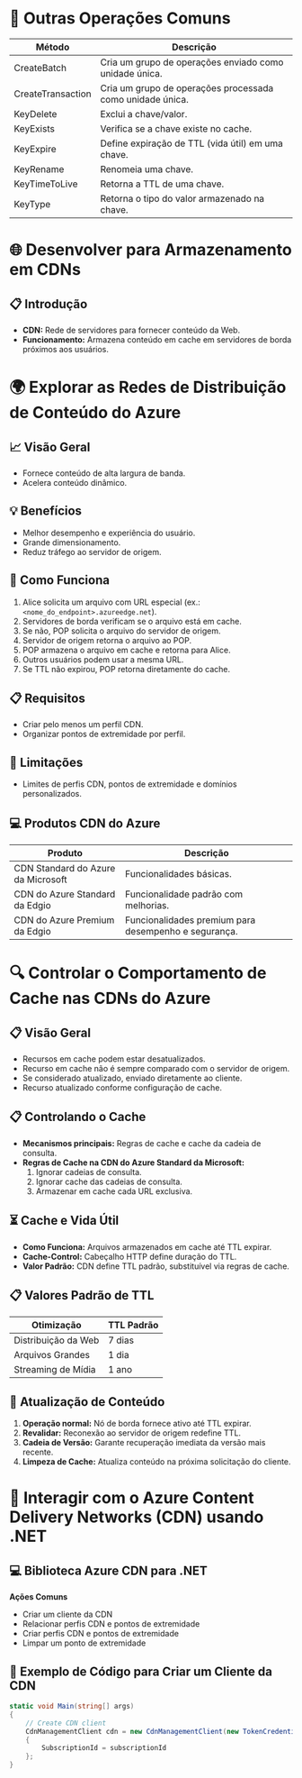 # 🔩 Outras Operações Comuns
| Método             | Descrição                                                    |
|--------------------|--------------------------------------------------------------|
| CreateBatch        | Cria um grupo de operações enviado como unidade única.       |
| CreateTransaction  | Cria um grupo de operações processada como unidade única.    |
| KeyDelete          | Exclui a chave/valor.                                        |
| KeyExists          | Verifica se a chave existe no cache.                         |
| KeyExpire          | Define expiração de TTL (vida útil) em uma chave.            |
| KeyRename          | Renomeia uma chave.                                          |
| KeyTimeToLive      | Retorna a TTL de uma chave.                                  |
| KeyType            | Retorna o tipo do valor armazenado na chave.                 |

# 🌐 Desenvolver para Armazenamento em CDNs
## 📋 Introdução
- **CDN:** Rede de servidores para fornecer conteúdo da Web.
- **Funcionamento:** Armazena conteúdo em cache em servidores de borda próximos aos usuários.

# 🌍 Explorar as Redes de Distribuição de Conteúdo do Azure
## 📈 Visão Geral
- Fornece conteúdo de alta largura de banda.
- Acelera conteúdo dinâmico.

## 💡 Benefícios
- Melhor desempenho e experiência do usuário.
- Grande dimensionamento.
- Reduz tráfego ao servidor de origem.

## 🔧 Como Funciona
1. Alice solicita um arquivo com URL especial (ex.: `<nome_do_endpoint>.azureedge.net`).
2. Servidores de borda verificam se o arquivo está em cache.
3. Se não, POP solicita o arquivo do servidor de origem.
4. Servidor de origem retorna o arquivo ao POP.
5. POP armazena o arquivo em cache e retorna para Alice.
6. Outros usuários podem usar a mesma URL.
7. Se TTL não expirou, POP retorna diretamente do cache.

## 📋 Requisitos
- Criar pelo menos um perfil CDN.
- Organizar pontos de extremidade por perfil.

## 🔄 Limitações
- Limites de perfis CDN, pontos de extremidade e domínios personalizados.

## 💻 Produtos CDN do Azure
| Produto                            | Descrição                                             |
|------------------------------------|-------------------------------------------------------|
| CDN Standard do Azure da Microsoft | Funcionalidades básicas.                              |
| CDN do Azure Standard da Edgio     | Funcionalidade padrão com melhorias.                  |
| CDN do Azure Premium da Edgio      | Funcionalidades premium para desempenho e segurança.  |

# 🔍 Controlar o Comportamento de Cache nas CDNs do Azure
## 📋 Visão Geral
- Recursos em cache podem estar desatualizados.
- Recurso em cache não é sempre comparado com o servidor de origem.
- Se considerado atualizado, enviado diretamente ao cliente.
- Recurso atualizado conforme configuração de cache.

## 📋 Controlando o Cache
- **Mecanismos principais:** Regras de cache e cache da cadeia de consulta.
- **Regras de Cache na CDN do Azure Standard da Microsoft:**
  1. Ignorar cadeias de consulta.
  2. Ignorar cache das cadeias de consulta.
  3. Armazenar em cache cada URL exclusiva.

## ⏳ Cache e Vida Útil
- **Como Funciona:** Arquivos armazenados em cache até TTL expirar.
- **Cache-Control:** Cabeçalho HTTP define duração do TTL.
- **Valor Padrão:** CDN define TTL padrão, substituível via regras de cache.

## 📋 Valores Padrão de TTL
| Otimização                   | TTL Padrão  |
|------------------------------|-------------|
| Distribuição da Web          | 7 dias      |
| Arquivos Grandes             | 1 dia       |
| Streaming de Mídia           | 1 ano       |

## 🔄 Atualização de Conteúdo
1. **Operação normal:** Nó de borda fornece ativo até TTL expirar.
2. **Revalidar:** Reconexão ao servidor de origem redefine TTL.
3. **Cadeia de Versão:** Garante recuperação imediata da versão mais recente.
4. **Limpeza de Cache:** Atualiza conteúdo na próxima solicitação do cliente.

# 🧩 Interagir com o Azure Content Delivery Networks (CDN) usando .NET
## 💻 Biblioteca Azure CDN para .NET
**Ações Comuns**
- Criar um cliente da CDN
- Relacionar perfis CDN e pontos de extremidade
- Criar perfis CDN e pontos de extremidade
- Limpar um ponto de extremidade

## 📜 Exemplo de Código para Criar um Cliente da CDN
```csharp
static void Main(string[] args)
{
    // Create CDN client
    CdnManagementClient cdn = new CdnManagementClient(new TokenCredentials(authResult.AccessToken))
    {
        SubscriptionId = subscriptionId
    };
}
